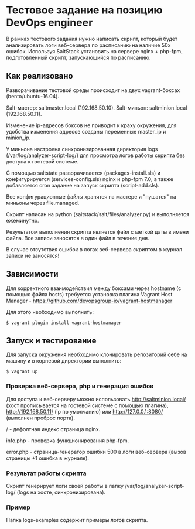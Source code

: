 # Тестовое задание на позицию DevOps engineer

В рамках тестового задания нужно написать скрипт, который будет анализировать логи веб-сервера по расписанию на наличие 50x ошибок.
Используя SaltStack установить на сервере nginx + php-fpm, подготовленный скрипт, запускающийся по расписанию.


## Как реализовано

Разворачивание тестовой среды происходит на двух vagrant-боксах (bento/ubuntu-16.04).

Salt-мастер: saltmaster.local (192.168.50.10).
Salt-миньон: saltminion.local (192.168.50.11).

Изменение ip-адресов боксов не приводит к краху окружения, для удобства изменения адресов созданы переменные master_ip и minion_ip.

У миньона настроена синхронизированная директория logs (/var/log/analyzer-script-log/) для просмотра логов работы скрипта без доступа к гостевой системе.

С помощью saltstate разворачивается (packages-install.sls) и конфигурируется (services-config.sls) nginx и php-fpm 7.0, а также добавляется cron задание на запуск скрипта (script-add.sls).

Все конфигурационные файлы хранятся на мастере и "пушатся" на миньоны через file.managed.

Скрипт написан на python (saltstack/salt/files/analyzer.py) и выполняется ежеминутно.

Результатом выполнения скрипта является файл с меткой даты в имени файла. Все записи заносятся в один файл в течение дня.

В случае отсутствия ошибок в логах веб-сервера скриптом в журнал записи не заносятся!

## Зависимости

Для корректного взаимодействия между боксами через hostname (с помощью файла hosts) требуется установка плагина Vagrant Host Manager - https://github.com/devopsgroup-io/vagrant-hostmanager

Для этого необходимо выполнить:

```
$ vagrant plugin install vagrant-hostmanager
```

## Запуск и тестирование

Для запуска окружения необходимо клонировать репозиторий себе на машину и в корневой директории выполнить:

```
$ vagrant up
```

### Проверка веб-сервера, php и генерация ошибок

Для доступа к веб-серверу можно использовать http://saltminion.local/ (хост прописывается на гостевой системе с помощью плагина), http://192.168.50.11/ (ip по умолчанию) или http://127.0.0.1:8080/ (выполнен проброс порта).

/ - дефолтная индекс страница nginx.

info.php - проверка функционирования php-fpm.

error.php - страница-генератор ошибки 500 в логи веб-сервера (вызов страницы +1 ошибка в журнале).

### Результат работы скрипта

Скрипт генерирует логи своей работы в папку /var/log/analyzer-script-log/ (logs на хосте, синхронизирована).

### Пример

Папка logs-examples содержит примеры логов скрипта.